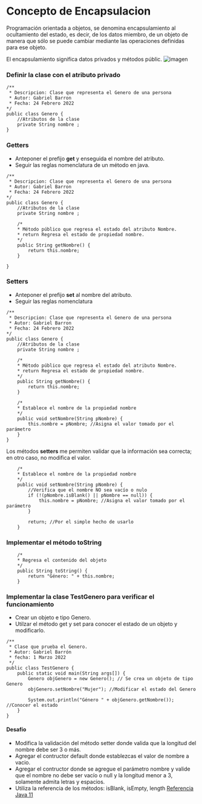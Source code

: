 # Concepto de Encapsulacion

Programación orientada a objetos, se denomina encapsulamiento al ocultamiento del estado, es decir, de los datos miembro, de un objeto de manera que sólo se
puede cambiar mediante las operaciones definidas para ese objeto.

El encapsulamiento significa datos privados y métodos públic.
![imagen](https://user-images.githubusercontent.com/8560750/158085234-92ef32f9-5277-4ede-8100-e44ca460d142.png)


### Definir la clase con el atributo privado

```
/**
 * Descripcion: Clase que representa el Genero de una persona
 * Autor: Gabriel Barron
 * Fecha: 24 Febrero 2022 
*/
public class Genero {
	//Atributos de la clase
	private String nombre ;
}

```

### Getters
- Anteponer el prefijo **get** y enseguida el nombre del atributo.
- Seguir las reglas nomenclatura de un método en java.

```
/**
 * Descripcion: Clase que representa el Genero de una persona
 * Autor: Gabriel Barron
 * Fecha: 24 Febrero 2022 
*/
public class Genero {
	//Atributos de la clase
	private String nombre ;

	/*
	* Método público que regresa el estado del atributo Nombre.
	* return Regresa el estado de propiedad nombre.
	*/
	public String getNombre() {
		return this.nombre;
	}
	
}
```

### Setters
- Anteponer el prefijo **set** al nombre del atributo.
- Seguir las reglas nomenclatura

```
/**
 * Descripcion: Clase que representa el Genero de una persona
 * Autor: Gabriel Barron
 * Fecha: 24 Febrero 2022 
*/
public class Genero {
	//Atributos de la clase
	private String nombre ;

	/*
	* Método público que regresa el estado del atributo Nombre.
	* return Regresa el estado de propiedad nombre.
	*/
	public String getNombre() {
		return this.nombre;
	}
	
	/*
	* Establece el nombre de la propiedad nombre
	*/
	public void setNombre(String pNombre) {
		this.nombre = pNombre; //Asigna el valor tomado por el parámetro
	}
}
```

Los métodos **setters** me permiten validar que la información sea correcta; en otro caso, no modifica el valor.
```
	/*
	* Establece el nombre de la propiedad nombre
	*/
	public void setNombre(String pNombre) {
		//Verifica que el nombre NO sea vacío o nulo
		if (!(pNombre.isBlank() || pNombre == null)) {
			this.nombre = pNombre; //Asigna el valor tomado por el parámetro
		}

		return; //Por el simple hecho de usarlo
	}
```

### Implementar el método toString

```
	/*
	* Regresa el contenido del objeto
	*/
	public String toString() {
		return "Género: " + this.nombre;
	}
```

### Implementar la clase TestGenero para verificar el funcionamiento
- Crear un objeto e tipo Genero.
- Utilzar el método get y set para conocer el estado de un objeto y modificarlo.

```
/**
 * Clase que prueba el Genero.
 * Autor: Gabriel Barrón
 * fecha: 1 Marzo 2022
 */
public class TestGenero {
	public static void main(String args[]) {
		Genero objGenero = new Genero(); // Se crea un objeto de tipo Genero
		objGenero.setNombre("Mujer"); //Modificar el estado del Genero
		
		System.out.println("Género " + objGenero.getNombre()); //Conocer el estado
	}
}
```


#### Desafío
- Modifica la validación del método setter donde valida que la longitud del nombre debe ser 3 o más.
- Agregar el contructor default donde establezcas el valor de nombre a vacio.
- Agregar el contructor donde se agregue el parámetro nombre y valide que el nombre no debe ser vacío o null y la longitud menor a 3, solamente admita letras y espacios.
- Utiliza la referencia de los métodos: isBlank, isEmpty, length [Referencia Java 11](https://howtodoinjava.com/java11/check-blank-string/)

